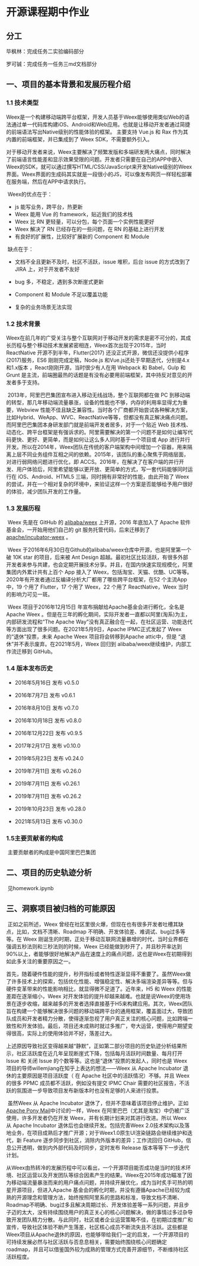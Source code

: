 # 开源课程期中作业

## 分工

毕枫林：完成任务二实验编码部分

罗可铖：完成任务一任务三md文档部分

## 一、项目的基本背景和发展历程介绍

### 1.1 技术类型

​	Weex是一个构建移动端跨平台框架，开发人员基于Weex能够使用类似Web的语法通过单一代码库构建iOS、Android和Web应用。也就是让移动开发者通过简捷的前端语法写出Native级别的性能体验的框架。 主要支持 Vue.js 和 Rax 作为其内置的前端框架，并已集成到了 Weex SDK，不需要额外引入。

​	对于移动开发者来说，Weex主要解决了频繁发版和多端研发两大痛点，同时解决了前端语言性能差和显示效果受限的问题。开发者只需要在自己的APP中嵌入Weex的SDK，就可以通过撰写HTML/CSS/JavaScript来开发Native级别的Weex界面。Weex界面的生成码其实就是一段很小的JS，可以像发布网页一样轻松部署在服务端，然后在APP中请求执行。

​	Weex的优点在于：

- js 能写业务，跨平台，热更新
- Weex 能用 Vue 的 framework，贴近我们的技术栈
- Weex 比 RN 更轻量，可以分包，每个页面一个实例性能更好
- Weex 解决了 RN 已经存在的一些问题，在 RN 的基础上进行开发
- 有良好的扩展性，比较好扩展新的 Component 和 Module

​	缺点在于：

- 文档不全且更新不及时，社区不活跃，issue 堆积，后台 issue 的方式改到了 JIRA 上，对于开发者不友好

- bug 多，不稳定，遇到多次断崖式更新

- Component 和 Module 不足以覆盖功能

- 复杂的业务场景无法实现

  

### 1.2 技术背景

​	Weex在前几年的广受关注与整个互联网对于移动开发的需求是密不可分的，其成长历程与整个移动技术发展紧密相连，Weex首次出现于2015年，当时 ReactNative 开源不到半年，Flutter(2017) 还没正式开源，微信还没提供小程序(2017)服务，ES6 刚刚完成定稿，Node.js 和Vue.js还处于早期迭代，分别是4.x和1.x版本 ，React刚刚开源，当时很少有人在用 Webpack 和 Babel，Gulp 和 Grunt 是主流，前端圈最热的话题是有没有必要用前端框架，其中持反对意见的开发者多于支持。

​	2013年，阿里巴巴集团宣布进入移动无线战场，整个互联网都在做 PC 到移动端的转型，那几年移动端流量暴涨，设备的性能也不够，内存的利用率显得尤为重要，Webview 性能不佳且缺乏兼容性。当时各个厂商都开始尝试各种解决方案，比如Hybrid、WeApp、WVC、ReactNative等等，但都没有真正解决痛点问题。而阿里巴巴集团本身研发部门就是前端开发者居多，对于一个贴近 Web 技术栈、动态化、跨平台框架是有强诉求的。阿里需要解决的第一个问题不是如何让编写代码更快、更好、更简单，而是如何让这么多人同时基于一个项目或 App 进行并行开发。所以在2014年，Weex团队在传统的客户端架构中间增加一个容器，用来隔离上层不同业务组件互相之间的依赖。2015年，该团队的重心聚焦于网络层面，对进行弱网络问题进行优化，即 ACCS。2016年，在解决了在客户端的并行开发、用户体验后，阿里希望能够以更开放、更简单的方式，写一套代码能够同时运行在 iOS、Android、HTML5 三端，同时拥有非常好的性能，由此开始了 Weex 的尝试，并在一个相对复杂的环境中，来验证这样一个方案是否能够给予用户很好的体验，减少团队开发的工作量。



### 1.3 发展历程

​	Weex 先是在 GitHub 的 [alibaba/weex](https://link.zhihu.com/?target=https%3A//github.com/alibaba/weex) 上开源，2016 年底加入了 Apache 软件基金会，一开始用他们自己的 git 服务托管代码，后来迁移到了 [apache/incubator-weex](https://link.zhihu.com/?target=https%3A//github.com/apache/incubator-weex) 。

​	Weex 于2016年6月30日在Github的alibaba/weex仓库中开源，也是阿里第一个破 10K star 的项目，后来被 Ant Design 超越。最初社区比较活跃，有很多外部开发者来参与共建，也会定期开展技术分享。并且，在国内快速实现规模化，阿里集团内外累计共有上百个 App 接入了 Weex，包括淘宝、天猫、优酷、UC等等。2020年有开发者通过反编译分析大厂都用了哪些跨平台框架，在52 个主流App 中，19 个用了 Flutter，17 个用了 Weex，22 个用了 ReactNative，Weex 当时的影响力可见一斑。

​	Weex 项目于2016年12月15日 年宣布捐献给Apache基金会进行孵化，全名是Apache Weex 。但是在三年的孵化期间，实际开发者一直都以阿里(淘系)为主，内部研发流程和“The Apache Way”没有真正融合在一起，在社区运营、功能迭代等方面出现了很多问题。在2021年5月9日，Apache IPMC正式发起了 Weex 的“退休”投票，未来 Apache Weex 项目将会转移到Apache attic中，但是 “退休”并不表示废弃。在2021年5月，Weex 回归到 alibaba/weex继续维护，内部工作流迁移到 GitHub。



### 1.4 版本发布历史

- 2016年5月16日 发布 v0.5.0

- 2016年7月7日 发布 v0.6.1

- 2016年8月10日 发布 v0.7.0

- 2016年10月18日 发布 v0.8.0

- 2016年12月22日 发布 v0.9.5

- 2017年2月17日 发布 v0.10.0

- 2019年5月23日 发布 v0.24.0

- 2019年7月11日 发布 v0.26.0

- 2019年7月11日 发布 v0.26.1

- 2019年7月11日 发布 v0.26.2

- 2019年10月23日 发布 v0.28.0

- 2021年5月13日 发布 v0.30.0

  

### 1.5主要贡献者的构成

​	主要贡献者的构成是中国阿里巴巴集团





## 二、项目的历史轨迹分析

​	见homework.ipynb



## 三、洞察项目被归档的可能原因

​	正如之前所述，Weex 曾经在社区里很火爆，但现在也有很多开发者吐槽其缺点，比如，文档不清晰、Roadmap 不明确、开发体验差、难调试、bug过多等等。在 Weex 刚诞生的时期，正处于移动互联网流量暴增的时代，当时业界都在强调五秒法则和三秒法则的时候，Weex 已经能做到秒开了，并且秒开率达到90%以上，者能够很好地解决产品在速度上的痛点问题，这也是Weex在初期得到如此多关注的重要原因之一。

​	首先，随着硬件性能的提升，秒开指标或者特性逐渐显得不重要了。虽然Weex做了许多技术上的探索，包括优化性能、增强稳定性、解决多端渲染差异等等。但与硬件变革带来的性能影响相比，就显得微不足道了。近年来，H5 和 Weex 的性能差距在逐渐缩小，Weex 对开发体验的提升却越来越难。也就是说Weex的使用场景在逐步收缩，越来越多的开发者选择直接基于H5来构建应用。其次，Weex团队旨在构建一个能够解决很多问题的移动端跨平台的通用框架，覆盖面过大，导致团队成员和开发者精力分散，使得逐渐忽视了用户真正关注的核心问题，比如跨端一致性和开发体验。最后，项目还未成熟时就过多推广，夸大运营，使得用户期望变得很高，实际上的使用体验并不好，落差过大。

​	上述原因导致社区变得越来越“静默”，正如第二部分项目的历史轨迹分析结果所示，社区活跃度在近几年呈现断崖式下降，包括每月活跃时间数量、每月打开 Issue 和 关闭 Issue 的个数等等。这也是“退休”投票的发起人，同时也是 Weex 项目的导师willemjiang在知乎上表达的想法——Weex 从 Apache Incubator 退休的主要原因是项目活跃度（ 在 Apache 社区中的活跃情况）不够。并且 Weex 的很多 PPMC 成员都不活跃，例如没有提交 IPMC Chair 需要的社区报告，不活跃的氛围进一步导致项目发布新版本时也没有足够的人来进行投票。

​	虽然Weex 从 Apache Incubator 退休了，但并不意味着该项目停止维护。正如[Apache Pony Mail](https://lists.apache.org/thread/gh6fxmvv7l7jyqv9s48bkb51lq1kxpc9)中讨论的一样，Weex 在阿里巴巴（尤其是淘宝）中仍被广泛使用，许多开发者仍在开发 Weex，并有长期计划来对其进行改进。所以 Weex 从 Apache Incubator 退休后也会继续开发。包括完善Weex 2.0技术架构以及落地业务，在项目成熟后才推广开源；对于Weex1.0原生UI渲染链路会继续维护和迭代，新 Feature 逐步同步到社区，消除内外版本的差异；工作流回归 GitHub，信息公开透明，做到内外部代码及时同步，定时发布 Release 版本等等下一步迭代计划。

​	从Weex由热转冷的发展历程中可以看出，一个开源项目能否成功是当时的技术环境、社区运营以及开发团队等综合因素产生的结果。Weex在2015年成功瞄准了因为移动端流量暴涨而来的用户痛点问题，并持续开展优化，成为当时炙手可热的明星开源项目，但进入Apache 基金会的孵化时期，并没有遵循Apache已经较为成熟的开源理念和管理方法，始终按照阿里系的思路和标准，导致文档不清晰、Roadmap不明确、bug过多且解决周期过长、开发体验差等一系列问题，并且步子迈的太大，没有持续围绕用户的真正关心的核心问题解决，做的事情过多过杂导致开发团队精力分散。与此同时，社区或者企业运营策略不佳，在初期过度推广和宣传，导致社区体验不断产生落差，社区核心成员不断流失且不活跃。这些都是Weex项目从Apache退休的原因，也能够带给我们一定的启发，一个开源项目的可持续发展必然与社区活跃与否息息相关，需要始终围绕核心问题确定roadmap，并且可以借鉴国外较为成熟的管理方式完善开源细节，不断维持社区活跃程度。

